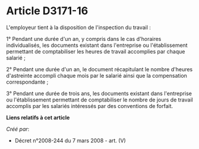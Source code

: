 # Article D3171-16

L'employeur tient à la disposition de l'inspection du travail :

1° Pendant une durée d'un an, y compris dans le cas d'horaires individualisés, les documents existant dans l'entreprise ou
l'établissement permettant de comptabiliser les heures de travail accomplies par chaque salarié ;

2° Pendant une durée d'un an, le document récapitulant le nombre d'heures d'astreinte accompli chaque mois par le salarié
ainsi que la compensation correspondante ;

3° Pendant une durée de trois ans, les documents existant dans l'entreprise ou l'établissement permettant de comptabiliser le
nombre de jours de travail accomplis par les salariés intéressés par des conventions de forfait.

**Liens relatifs à cet article**

_Créé par_:

  - Décret n°2008-244 du 7 mars 2008 - art. (V)
